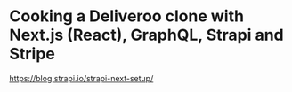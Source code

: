 # Cooking a Deliveroo clone with Next.js (React), GraphQL, Strapi and Stripe

https://blog.strapi.io/strapi-next-setup/